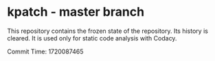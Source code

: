 # kpatch - master branch

This repository contains the frozen state of the repository.
Its history is cleared. It is used only for static code
analysis with Codacy.

Commit Time: 1720087465